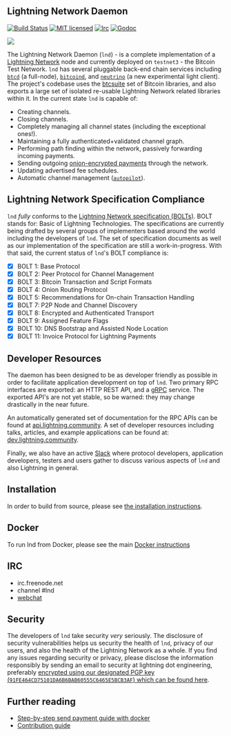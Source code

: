 ## Lightning Network Daemon

[![Build Status](http://img.shields.io/travis/wakiyamap/lnd.svg)](https://travis-ci.org/wakiyamap/lnd) 
[![MIT licensed](https://img.shields.io/badge/license-MIT-blue.svg)](https://github.com/lightningnetwork/lnd/blob/master/LICENSE) 
[![Irc](https://img.shields.io/badge/chat-on%20freenode-brightgreen.svg)](https://webchat.freenode.net/?channels=lnd) 
[![Godoc](https://godoc.org/github.com/lightningnetwork/lnd?status.svg)](https://godoc.org/github.com/lightningnetwork/lnd)

<img src="logo.png">

The Lightning Network Daemon (`lnd`) - is a complete implementation of a
[Lightning Network](https://lightning.network) node and currently deployed on
`testnet3` - the Bitcoin Test Network.  `lnd` has several pluggable back-end
chain services including [`btcd`](https://github.com/btcsuite/btcd) (a
full-node), [`bitcoind`](https://github.com/bitcoin/bitcoin), and
[`neutrino`](https://github.com/lightninglabs/neutrino) (a new experimental light client). The project's codebase uses the
[btcsuite](https://github.com/btcsuite/) set of Bitcoin libraries, and also
exports a large set of isolated re-usable Lightning Network related libraries
within it.  In the current state `lnd` is capable of:
* Creating channels.
* Closing channels.
* Completely managing all channel states (including the exceptional ones!).
* Maintaining a fully authenticated+validated channel graph.
* Performing path finding within the network, passively forwarding incoming payments.
* Sending outgoing [onion-encrypted payments](https://github.com/wakiyamap/lightning-onion) 
through the network.
* Updating advertised fee schedules.
* Automatic channel management ([`autopilot`](https://github.com/wakiyamap/lnd/tree/master/autopilot)).

## Lightning Network Specification Compliance
`lnd` _fully_ conforms to the [Lightning Network specification
(BOLTs)](https://github.com/lightningnetwork/lightning-rfc). BOLT stands for:
Basic of Lightning Technologies. The specifications are currently being drafted
by several groups of implementers based around the world including the
developers of `lnd`. The set of specification documents as well as our
implementation of the specification are still a work-in-progress. With that
said, the current status of `lnd`'s BOLT compliance is:

  - [X] BOLT 1: Base Protocol
  - [X] BOLT 2: Peer Protocol for Channel Management
  - [X] BOLT 3: Bitcoin Transaction and Script Formats
  - [X] BOLT 4: Onion Routing Protocol
  - [X] BOLT 5: Recommendations for On-chain Transaction Handling
  - [X] BOLT 7: P2P Node and Channel Discovery
  - [X] BOLT 8: Encrypted and Authenticated Transport
  - [X] BOLT 9: Assigned Feature Flags
  - [X] BOLT 10: DNS Bootstrap and Assisted Node Location
  - [X] BOLT 11: Invoice Protocol for Lightning Payments

## Developer Resources

The daemon has been designed to be as developer friendly as possible in order
to facilitate application development on top of `lnd`. Two primary RPC
interfaces are exported: an HTTP REST API, and a [gRPC](https://grpc.io/)
service. The exported API's are not yet stable, so be warned: they may change
drastically in the near future.

An automatically generated set of documentation for the RPC APIs can be found
at [api.lightning.community](https://api.lightning.community). A set of developer
resources including talks, articles, and example applications can be found at:
[dev.lightning.community](https://dev.lightning.community).

Finally, we also have an active
[Slack](https://join.slack.com/t/lightningcommunity/shared_invite/enQtMzQ0OTQyNjE5NjU1LWRiMGNmOTZiNzU0MTVmYzc1ZGFkZTUyNzUwOGJjMjYwNWRkNWQzZWE3MTkwZjdjZGE5ZGNiNGVkMzI2MDU4ZTE) where protocol developers, application developers, testers and users gather to
discuss various aspects of `lnd` and also Lightning in general.

## Installation
  In order to build from source, please see [the installation
  instructions](docs/INSTALL.md).

## Docker
  To run lnd from Docker, please see the main [Docker instructions](docs/DOCKER.md)
  
## IRC
  * irc.freenode.net
  * channel #lnd
  * [webchat](https://webchat.freenode.net/?channels=lnd)

## Security

The developers of `lnd` take security _very_ seriously. The disclosure of
security vulnerabilities helps us security the health of `lnd`, privacy of our
users, and also the health of the Lightning Network as a whole.  If you find
any issues regarding security or privacy, please disclose the information
responsibly by sending an email to security at lightning dot engineering,
preferably [encrypted using our designated PGP key
(`91FE464CD75101DA6B6BAB60555C6465E5BCB3AF`) which can be found
here](https://pgp.mit.edu/pks/lookup?op=vindex&search=0x555C6465E5BCB3AF).

## Further reading
* [Step-by-step send payment guide with docker](https://github.com/wakiyamap/lnd/tree/master/docker)
* [Contribution guide](https://github.com/wakiyamap/lnd/blob/master/docs/code_contribution_guidelines.md)

